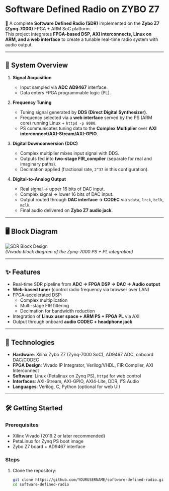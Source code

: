 # Software Defined Radio on ZYBO Z7

📡 A complete **Software Defined Radio (SDR)** implemented on the **Zybo Z7 (Zynq-7000)** FPGA + ARM SoC platform.  
This project integrates **FPGA-based DSP, AXI interconnects, Linux on ARM, and a web interface** to create a tunable real-time radio system with audio output.  

---

## 🔎 System Overview

1. **Signal Acquisition**  
   - Input sampled via **ADC AD9467** interface.  
   - Data enters FPGA programmable logic (PL).  

2. **Frequency Tuning**  
   - Tuning signal generated by **DDS (Direct Digital Synthesizer)**.  
   - Frequency selected via a **web interface** served by the PS (ARM core) running Linux + `httpd -p 8080`.  
   - PS communicates tuning data to the **Complex Multiplier** over **AXI interconnect/AXI-Stream/AXI-GPIO**.  

3. **Digital Downconversion (DDC)**  
   - Complex multiplier mixes input signal with DDS.  
   - Outputs fed into **two-stage FIR_compiler** (separate for real and imaginary paths).  
   - Decimation applied (fractional rate, `2^37` in this configuration).  

4. **Digital-to-Analog Output**  
   - Real signal → upper 16 bits of DAC input.  
   - Complex signal → lower 16 bits of DAC input.  
   - Output routed through **DAC interface → CODEC** via `sdata`, `lrck`, `bclk`, `mclk`.  
   - Final audio delivered on **Zybo Z7 audio jack**.  

---

## 🖥️ Block Diagram

![SDR Block Design](docs/images/sdr_block_design.png)  
*(Vivado block diagram of the Zynq-7000 PS + PL integration)*  

---

## ✨ Features

- Real-time SDR pipeline from **ADC → FPGA DSP → DAC → Audio output**  
- **Web-based tuner** (control radio frequency via browser over LAN)  
- FPGA-accelerated DSP:
  - Complex multiplication  
  - Multi-stage FIR filtering  
  - Decimation for bandwidth reduction  
- Integration of **Linux user space + ARM PS + FPGA PL** via AXI  
- Output through onboard **audio CODEC + headphone jack**  

---

## 🚀 Technologies

- **Hardware**: Xilinx Zybo Z7 (Zynq-7000 SoC), AD9467 ADC, onboard DAC/CODEC  
- **FPGA Design**: Vivado IP Integrator, Verilog/VHDL, FIR Compiler, AXI Interconnect  
- **Software**: Linux (Petalinux on Zynq PS), `httpd` for web control  
- **Interfaces**: AXI-Stream, AXI-GPIO, AXI4-Lite, DDR, I²S Audio  
- **Languages**: Verilog, C, Python (optional for web UI)  

---

## 🛠️ Getting Started

### Prerequisites
- Xilinx Vivado (2019.2 or later recommended)  
- PetaLinux for Zynq PS boot image  
- Zybo Z7 board + AD9467 interface  

### Steps
1. Clone the repository:
   ```bash
   git clone https://github.com/YOURUSERNAME/software-defined-radio.git
   cd software-defined-radio
